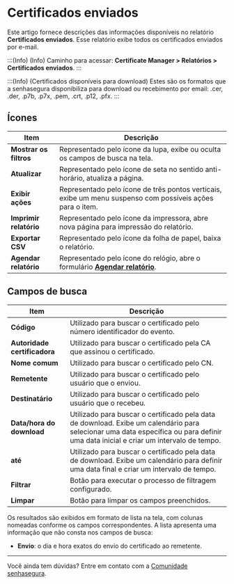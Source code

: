 # Certificados enviados

Este artigo fornece descrições das informações disponíveis no relatório **Certificados enviados**. Esse relatório exibe todos os certificados enviados por e-mail. 

:::(Info) (Info)
Caminho para acessar: **Certificate Manager > Relatórios > Certificados enviados**.
:::

:::(Info) (Certificados disponíveis para download)
Estes são os formatos que a senhasegura disponibiliza para download ou recebimento por email: .cer, .der, .p7b, .p7x, .pem, .crt, .p12, .pfx.
:::

## Ícones
|Item|Descrição|
|-|-|
|**Mostrar os filtros**|Representado pelo ícone da lupa, exibe ou oculta os campos de busca na tela.|
|**Atualizar**|Representado pelo ícone de seta no sentido anti-horário, atualiza a página.|
|**Exibir ações**|Representado pelo ícone de três pontos verticais, exibe um menu suspenso com possíveis ações para o item.|
|**Imprimir relatório**|Representado pelo ícone da impressora, abre nova página para impressão do relatório.|
|**Exportar CSV**|Representado pelo ícone da folha de papel, baixa o relatório.|
|**Agendar relatório**|Representado pelo ícone do relógio, abre o formulário **[Agendar relatório](/v3-33/docs/pt/general-information-how-to-issue-download-and-schedule-device-reports)**.|

## Campos de busca
|Item|Descrição|
|-|-|
| **Código** |Utilizado para buscar o certificado pelo número identificador do evento.|
| **Autoridade certificadora** |Utilizado para buscar o certificado pela CA que assinou o certificado.|
| **Nome comum** |Utilizado para buscar o certificado pelo CN.|
|**Remetente**|Utilizado para buscar o certificado pelo usuário que o enviou.|
|**Destinatário**|Utilizado para buscar o certificado pelo usuário que o recebeu.|
|**Data/hora do download**|Utilizado para buscar o certificado pela data de download. Exibe um calendário para selecionar uma data específica ou para definir uma data inicial e criar um intervalo de tempo.
|**até**|Utilizado para buscar o certificado pela data de download. Exibe um calendário para definir uma data final e criar um intervalo de tempo.
|**Filtrar**|Botão para executar o processo de filtragem configurado.|
|**Limpar**|Botão para limpar os campos preenchidos.|

Os resultados são exibidos em formato de lista na tela, com colunas nomeadas conforme os campos correspondentes. A lista apresenta uma informação que não consta nos campos de busca:

* **Envio**: o dia e hora exatos do envio do certificado ao remetente.

***
Você ainda tem dúvidas? Entre em contato com a [Comunidade senhasegura](https://community.senhasegura.io/).
